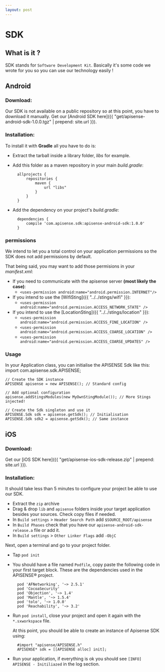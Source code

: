 ```yaml
---
layout: post
---
```


# SDK


## What is it ?

SDK stands for `Software Development Kit`. Basically it's some code we wrote for you so you can use our technology easily !

## Android


### Download: 

Our SDK is not available on a public repository so at this point, you have to download it manually. Get our [Android SDK here]({{ "get/apisense-android-sdk-1.0.0.tgz" | prepend: site.url }}).

### Installation:

To install it with __Gradle__ all you have to do is:

- Extract the tarball inside a library folder, _libs_ for example.
- Add this folder as a maven repository in your main _build.gradle_:

        allprojects {
            repositories {
                maven {
                    url "libs"
                }
            }
        }

- Add the dependency on your project's _build.gradle_:

        dependencies {
            compile 'com.apisense.sdk:apisense-android-sdk:1.0.0'
        }

### permissions

We intend to let you a total control on your application permissions so the SDK does not add permissions by default.

That being said, you may want to add those permisions in your _manifest.xml_:

- If you need to communicate with the apisense server __(most likely the case)__:
    - `<uses-permission android:name="android.permission.INTERNET"/>`
-  If you intend to use the [WifiSting]({{ "../../stings/wifi" }}):
    - `<uses-permission android:name="android.permission.ACCESS_NETWORK_STATE" />`
- If you intend to use the [LocationSting]({{ "../../stings/location" }}):
    - `<uses-permission android:name="android.permission.ACCESS_FINE_LOCATION" />`
    - `<uses-permission android:name="android.permission.ACCESS_COARSE_LOCATION" />`
    - `<uses-permission android:name="android.permission.ACCESS_COARSE_UPDATES" />`


### Usage

In your Application class, you can initialise the APISENSE Sdk like this:
    import com.apisense.sdk.APISENSE;

    // Create the SDK instance
    APISENSE apisense = new APISENSE(); // Standard config

    // Add optional configuration
    apisense.addStingsModules(new MyOwnStingModule()); // More Stings injected!

    // Create the Sdk singleton and use it
    APISENSE.Sdk sdk = apisense.getSdk(); // Initialisation
    APISENSE.Sdk sdk2 = apisense.getSdk(); // Same instance
    
## iOS


### Download: 

Get our [iOS SDK here]({{ "get/apisense-ios-sdk-release.zip" | prepend: site.url }}).

### Installation:

It should take less than 5 minutes to configure your project be able to use our SDK.

- Extract the `zip` archive
- Drag & drop `lib` and `apisense` folders inside your target application besides your sources. Check copy files if needed.
- In `Build settings` > `Header Search Path` add `$SOURCE_ROOT/apisense`
- In `Build Phases` check that you have our `apisense-android-sdk-release.a` file or add it.
- In `Build settings` > `Other Linker Flags` add `-ObjC`

Next, open a terminal and go to your project folder.

- Tap `pod init`
- You should have a file named `Podfile`, copy paste the following code in your first target block. These are the dependencies used in the APISENSE® project.

		pod 'AFNetworking', '~> 2.5.1'
		pod 'CocoaSecurity'
		pod 'Objection', '~> 1.4'
		pod 'Mantle', '~> 1.5.4'
		pod 'tolo', '~> 1.0.0'
		pod 'Reachability', '~> 3.2'

- Run `pod install`, close your project and open it again with the `*.sxworkspace` file.

	At this point, you should be able to create an instance of Apisense SDK using:

		#import "apisense/APISENSE.h"
		APISENSE* sdk = [[APISENSE alloc] init];

- Run your application, if everything is ok you should see `[INFO]	APISENSE - Initiliazed` in the log section.
